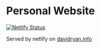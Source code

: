 # Personal Website

[![Netlify Status](https://api.netlify.com/api/v1/badges/4b72dd9d-7c63-4845-84d8-0b7b4c3774f7/deploy-status)](https://app.netlify.com/sites/davidryan/deploys)

Served by netlify on [davidryan.info](https://www.davidryan.info)
